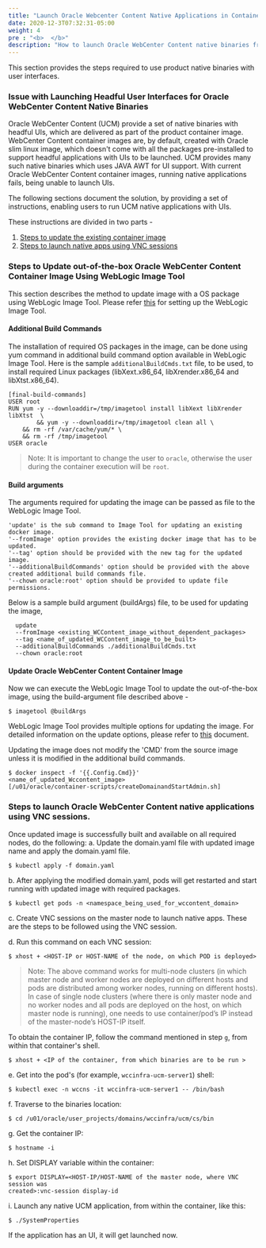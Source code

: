 ```yaml
---
title: "Launch Oracle Webcenter Content Native Applications in Containers"
date: 2020-12-3T07:32:31-05:00
weight: 4
pre : "<b>  </b>"
description: "How to launch Oracle WebCenter Content native binaries from inside containerized environment."
---
```


This section provides the steps required to use product native binaries with user interfaces.

### Issue with Launching Headful User Interfaces for Oracle WebCenter Content Native Binaries

Oracle WebCenter Content (UCM) provide a set of native binaries with headful UIs, which are delivered as part of the product container image. 
WebCenter Content container images are, by default, created with Oracle slim linux image, which doesn't come with all the packages pre-installed to support headful applications with UIs to be launched. UCM provides many such native binaries which uses JAVA AWT for UI support.
With current Oracle WebCenter Content container images, running native applications fails, being unable to launch UIs.

The following sections document the solution, by providing a set of instructions, enabling users to run UCM native applications with UIs.


These instructions are divided in two parts -
1. [Steps to update the existing container image](#steps-to-update-out-of-the-box-oracle-webcenter-content-container-image-using-weblogic-image-tool)
1. [Steps to launch native apps using VNC sessions](#steps-to-launch-oracle-webcenter-content-native-applications-using-vnc-sessions)


### Steps to Update out-of-the-box Oracle WebCenter Content Container Image Using WebLogic Image Tool

This section describes the method to update image with a OS package using WebLogic Image Tool. Please refer [this](https://oracle.github.io/weblogic-image-tool/) for setting up the WebLogic Image Tool.
#### Additional Build Commands

The installation of required OS packages in the image, can be done using yum command in additional build command option available in WebLogic Image Tool. Here is the sample `additionalBuildCmds.txt` file, to be used, to install required Linux packages (libXext.x86_64, libXrender.x86_64 and libXtst.x86_64).

```
[final-build-commands]
USER root
RUN yum -y --downloaddir=/tmp/imagetool install libXext libXrender libXtst  \
        && yum -y --downloaddir=/tmp/imagetool clean all \
    && rm -rf /var/cache/yum/* \
    && rm -rf /tmp/imagetool
USER oracle

```

>Note: It is important to change the user to `oracle`, otherwise the user during the container execution will be `root`.
#### Build arguments

The arguments required for updating the image can be passed as file to the WebLogic Image Tool.

    'update' is the sub command to Image Tool for updating an existing docker image.
    '--fromImage' option provides the existing docker image that has to be updated.
    '--tag' option should be provided with the new tag for the updated image.
    '--additionalBuildCommands' option should be provided with the above created additional build commands file.
	'--chown oracle:root' option should be provided to update file permissions.

Below is a sample build argument (buildArgs) file, to be used for updating the image,


```
  update
  --fromImage <existing_WCContent_image_without_dependent_packages>
  --tag <name_of_updated_WCContent_image_to_be_built>
  --additionalBuildCommands ./additionalBuildCmds.txt
  --chown oracle:root 
```

#### Update Oracle WebCenter Content Container Image

Now we can execute the WebLogic Image Tool to update the out-of-the-box image, using the build-argument file described above -

```
$ imagetool @buildArgs
```


WebLogic Image Tool provides multiple options for updating the image. For detailed information on the update options, please refer to [this](https://oracle.github.io/weblogic-image-tool/userguide/tools/update-image/) document.

Updating the image does not modify the 'CMD' from the source image unless it is modified in the additional build commands.

```
$ docker inspect -f '{{.Config.Cmd}}' <name_of_updated_Wccontent_image>
[/u01/oracle/container-scripts/createDomainandStartAdmin.sh]
```

### Steps to launch Oracle WebCenter Content native applications using VNC sessions.

Once updated image is successfully built and available on all required nodes, do the following:
a.  Update the domain.yaml file with updated image name and apply the domain.yaml file.  
```
$ kubectl apply -f domain.yaml
```

b.  After applying the modified domain.yaml, pods will get restarted and start running with updated image with required packages.

```
$ kubectl get pods -n <namespace_being_used_for_wccontent_domain>
```
c.  Create VNC sessions on the master node to launch native apps. These are the steps to be followed using the VNC session.

d.  Run this command on each VNC session:

```
$ xhost + <HOST-IP or HOST-NAME of the node, on which POD is deployed> 
```
>Note: The above command works for multi-node clusters (in which master node and worker nodes are deployed on different hosts and pods are distributed among worker nodes, running on different hosts). In case of single node clusters (where there is only master node and no worker nodes and all pods are deployed on the host, on which master node is
running), one needs to use container/pod’s IP instead of the master-node’s HOST-IP itself.

To obtain the container IP, follow the command mentioned in step `g`, from within that container's shell.

```
$ xhost + <IP of the container, from which binaries are to be run >  
```
e.  Get into the pod's (for example, `wccinfra-ucm-server1`) shell:

```
$ kubectl exec -n wccns -it wccinfra-ucm-server1 -- /bin/bash 
```
f.  Traverse to the binaries location:

```
$ cd /u01/oracle/user_projects/domains/wccinfra/ucm/cs/bin 
```
g.  Get the container IP:

```
$ hostname -i 
```
h.  Set DISPLAY variable within the container:

```
$ export DISPLAY=<HOST-IP/HOST-NAME of the master node, where VNC session was
created>:vnc-session display-id 
```
i.  Launch any native UCM application, from within the container, like this:

```
$ ./SystemProperties
```
If the application has an UI, it will get launched now.



